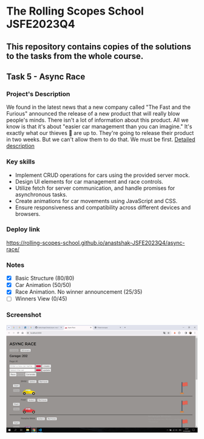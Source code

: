 # The Rolling Scopes School JSFE2023Q4

## This repository contains copies of the solutions to the tasks from the whole course.

## Task 5 - Async Race

### Project's Description

We found in the latest news that a new company called "The Fast and the Furious" announced the release of a new product that will really blow people's minds. There isn't a lot of information about this product. All we know is that it's about "easier car management than you can imagine." It's exactly what our thieves 🦹 are up to. They're going to release their product in two weeks. But we can't allow them to do that. We must be first. [Detailed description](https://github.com/rolling-scopes-school/tasks/tree/master/stage2/tasks/async-race)

### Key skills

- Implement CRUD operations for cars using the provided server mock.
- Design UI elements for car management and race controls.
- Utilize fetch for server communication, and handle promises for asynchronous tasks.
- Create animations for car movements using JavaScript and CSS.
- Ensure responsiveness and compatibility across different devices and browsers.

### Deploy link

https://rolling-scopes-school.github.io/anastshak-JSFE2023Q4/async-race/

### Notes

- [x] Basic Structure (80/80)
- [x] Car Animation (50/50)
- [x] Race Animation. No winner announcement (25/35)
- [ ] Winners View (0/45)

### Screenshot

![Screenshot](/img/screen.png)
